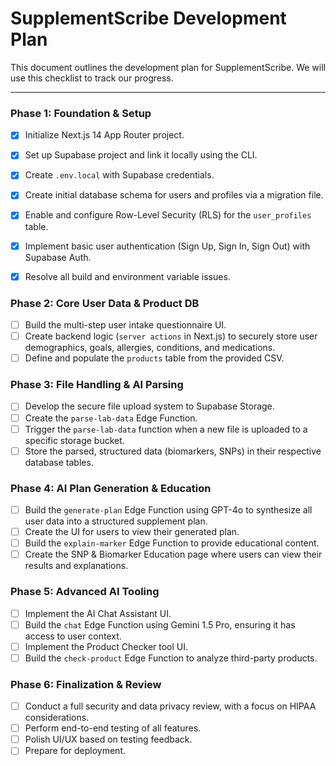 # SupplementScribe Development Plan

This document outlines the development plan for SupplementScribe. We will use this checklist to track our progress.

---

### **Phase 1: Foundation & Setup**
*   [x] Initialize Next.js 14 App Router project.
*   [x] Set up Supabase project and link it locally using the CLI.
*   [x] Create `.env.local` with Supabase credentials.
*   [x] Create initial database schema for users and profiles via a migration file.
*   [x] Enable and configure Row-Level Security (RLS) for the `user_profiles` table.
*   [x] Implement basic user authentication (Sign Up, Sign In, Sign Out) with Supabase Auth.
*   [x] Resolve all build and environment variable issues.


### **Phase 2: Core User Data & Product DB**
*   [ ] Build the multi-step user intake questionnaire UI.
*   [ ] Create backend logic (`server actions` in Next.js) to securely store user demographics, goals, allergies, conditions, and medications.
*   [ ] Define and populate the `products` table from the provided CSV.

### **Phase 3: File Handling & AI Parsing**
*   [ ] Develop the secure file upload system to Supabase Storage.
*   [ ] Create the `parse-lab-data` Edge Function.
*   [ ] Trigger the `parse-lab-data` function when a new file is uploaded to a specific storage bucket.
*   [ ] Store the parsed, structured data (biomarkers, SNPs) in their respective database tables.

### **Phase 4: AI Plan Generation & Education**
*   [ ] Build the `generate-plan` Edge Function using GPT-4o to synthesize all user data into a structured supplement plan.
*   [ ] Create the UI for users to view their generated plan.
*   [ ] Build the `explain-marker` Edge Function to provide educational content.
*   [ ] Create the SNP & Biomarker Education page where users can view their results and explanations.

### **Phase 5: Advanced AI Tooling**
*   [ ] Implement the AI Chat Assistant UI.
*   [ ] Build the `chat` Edge Function using Gemini 1.5 Pro, ensuring it has access to user context.
*   [ ] Implement the Product Checker tool UI.
*   [ ] Build the `check-product` Edge Function to analyze third-party products.

### **Phase 6: Finalization & Review**
*   [ ] Conduct a full security and data privacy review, with a focus on HIPAA considerations.
*   [ ] Perform end-to-end testing of all features.
*   [ ] Polish UI/UX based on testing feedback.
*   [ ] Prepare for deployment. 